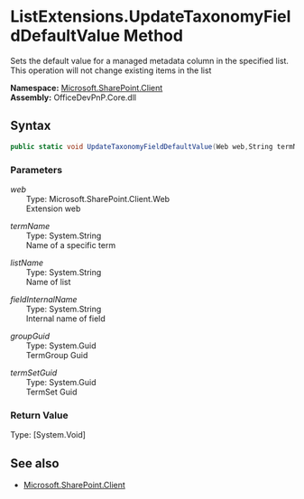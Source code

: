 # ListExtensions.UpdateTaxonomyFieldDefaultValue Method  
Sets the default value for a managed metadata column in the specified list. This operation will not change existing items in the list  

**Namespace:** [Microsoft.SharePoint.Client](Microsoft.SharePoint.Client.md)  
**Assembly:** OfficeDevPnP.Core.dll  
## Syntax
```C#
public static void UpdateTaxonomyFieldDefaultValue(Web web,String termName,String listName,String fieldInternalName,Guid groupGuid,Guid termSetGuid)
```
### Parameters
*web*  
&emsp;&emsp;Type: Microsoft.SharePoint.Client.Web  
&emsp;&emsp;Extension web  
  
*termName*  
&emsp;&emsp;Type: System.String  
&emsp;&emsp;Name of a specific term  
  
*listName*  
&emsp;&emsp;Type: System.String  
&emsp;&emsp;Name of list  
  
*fieldInternalName*  
&emsp;&emsp;Type: System.String  
&emsp;&emsp;Internal name of field  
  
*groupGuid*  
&emsp;&emsp;Type: System.Guid  
&emsp;&emsp;TermGroup Guid  
  
*termSetGuid*  
&emsp;&emsp;Type: System.Guid  
&emsp;&emsp;TermSet Guid  
  
### Return Value
Type: [System.Void]  

## See also
- [Microsoft.SharePoint.Client](Microsoft.SharePoint.Client.md)
